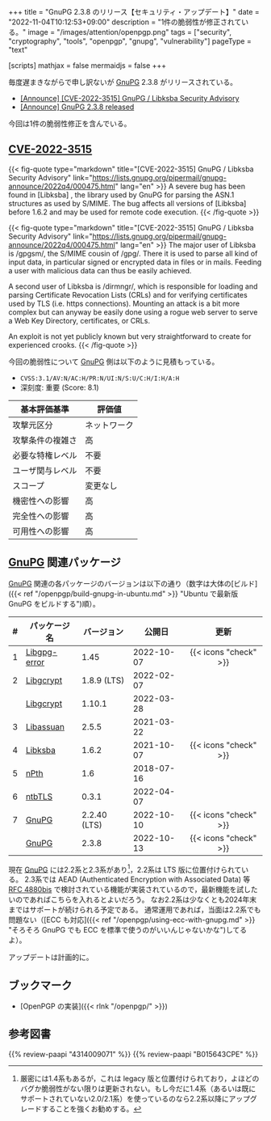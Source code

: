 +++
title = "GnuPG 2.3.8 のリリース【セキュリティ・アップデート】"
date =  "2022-11-04T10:12:53+09:00"
description = "1件の脆弱性が修正されている。"
image = "/images/attention/openpgp.png"
tags = ["security", "cryptography", "tools", "openpgp", "gnupg", "vulnerability"]
pageType = "text"

[scripts]
  mathjax = false
  mermaidjs = false
+++

毎度遅まきながらで申し訳ないが [GnuPG] 2.3.8 がリリースされている。

- [[Announce] [CVE-2022-3515] GnuPG / Libksba Security Advisory](https://lists.gnupg.org/pipermail/gnupg-announce/2022q4/000475.html)
- [[Announce] GnuPG 2.3.8 released](https://lists.gnupg.org/pipermail/gnupg-announce/2022q4/000476.html)

今回は1件の脆弱性修正を含んでいる。

## [CVE-2022-3515](https://nvd.nist.gov/vuln/detail/CVE-2022-3515)

{{< fig-quote type="markdown" title="[CVE-2022-3515] GnuPG / Libksba Security Advisory" link="https://lists.gnupg.org/pipermail/gnupg-announce/2022q4/000475.html" lang="en" >}}
A severe bug has been found in [Libksba] , the library used by GnuPG for parsing the ASN.1 structures as used by S/MIME.  The bug affects all versions of [Libksba] before 1.6.2 and may be used for remote code execution.
{{< /fig-quote >}}

{{< fig-quote type="markdown" title="[CVE-2022-3515] GnuPG / Libksba Security Advisory" link="https://lists.gnupg.org/pipermail/gnupg-announce/2022q4/000475.html" lang="en" >}}
The major user of Libksba is /gpgsm/, the S/MIME cousin of /gpg/. There it is used to parse all kind of input data, in particular signed or encrypted data in files or in mails.  Feeding a user with malicious data can thus be easily achieved.

A second user of Libksba is /dirmngr/, which is responsible for loading and parsing Certificate Revocation Lists (CRLs) and for verifying certificates used by TLS (i.e. https connections).  Mounting an attack is a bit more complex but can anyway be easily done using a rogue web server to serve a Web Key Directory, certificates, or CRLs.

An exploit is not yet publicly known but very straightforward to create for experienced crooks.
{{< /fig-quote >}}

今回の脆弱性について [GnuPG] 側は以下のように見積もっている。

- `CVSS:3.1/AV:N/AC:H/PR:N/UI:N/S:U/C:H/I:H/A:H`
- 深刻度: 重要 (Score: 8.1)

| 基本評価基準     | 評価値       |
| ---------------- | ------------ |
| 攻撃元区分       | ネットワーク |
| 攻撃条件の複雑さ | 高           |
| 必要な特権レベル | 不要         |
| ユーザ関与レベル | 不要         |
| スコープ         | 変更なし     |
| 機密性への影響   | 高           |
| 完全性への影響   | 高           |
| 可用性への影響   | 高           |

## [GnuPG] 関連パッケージ

[GnuPG] 関連の各パッケージのバージョンは以下の通り（数字は大体の[ビルド]({{< ref "/openpgp/build-gnupg-in-ubuntu.md" >}} "Ubuntu で最新版 GnuPG をビルドする")順）。

|    # | パッケージ名                                             | バージョン   | 公開日     |         更新          |
| ---: | -------------------------------------------------------- | ------------ | ---------- | :-------------------: |
|    1 | [Libgpg-error](https://gnupg.org/software/libgpg-error/) | 1.45         | 2022-10-07 | {{< icons "check" >}} |
|    2 | [Libgcrypt](https://gnupg.org/software/libgcrypt/)       | 1.8.9 (LTS)  | 2022-02-07 |                       |
|      | [Libgcrypt](https://gnupg.org/software/libgcrypt/)       | 1.10.1       | 2022-03-28 |                       |
|    3 | [Libassuan](https://gnupg.org/software/libassuan/)       | 2.5.5        | 2021-03-22 |                       |
|    4 | [Libksba](https://gnupg.org/software/libksba/)           | 1.6.2        | 2021-10-07 | {{< icons "check" >}} |
|    5 | [nPth](https://gnupg.org/software/npth/)                 | 1.6          | 2018-07-16 |                       |
|    6 | [ntbTLS](https://gnupg.org/software/ntbtls/)             | 0.3.1        | 2022-04-07 |                       |
|    7 | [GnuPG](https://gnupg.org/software/)                     | 2.2.40 (LTS) | 2022-10-10 | {{< icons "check" >}} |
|      | [GnuPG](https://gnupg.org/software/)                     | 2.3.8        | 2022-10-13 | {{< icons "check" >}} |

現在 [GnuPG] には2.2系と2.3系があり[^gpg14]，2.2系は LTS 版に位置付けられている。
2.3系では AEAD (Authenticated Encryption with Associated Data) 等 [RFC 4880bis] で検討されている機能が実装されているので，最新機能を試したいのであればこちらを入れるとよいだろう。
なお2.2系は少なくとも2024年末まではサポートが続けられる予定である。
通常運用であれば，当面は2.2系でも問題ない（[ECC も対応]({{< ref "/openpgp/using-ecc-with-gnupg.md" >}} "そろそろ GnuPG でも ECC を標準で使うのがいいんじゃないかな")してるよ）。

[^gpg14]: 厳密には1.4系もあるが，これは legacy 版と位置付けられており，よほどのバグか脆弱性がない限りは更新されない。もし今だに1.4系（あるいは既にサポートされていない2.0/2.1系）を使っているのなら2.2系以降にアップグレードすることを強くお勧めする。

アップデートは計画的に。

## ブックマーク

- [OpenPGP の実装]({{< rlnk "/openpgp/" >}})

[GnuPG]: https://gnupg.org/ "The GNU Privacy Guard"
[Gpg4win]: https://gpg4win.org/ "Gpg4win - Secure email and file encryption with GnuPG for Windows"
[OpenPGP]: http://openpgp.org/
[RFC 4880bis]: https://datatracker.ietf.org/doc/draft-ietf-openpgp-rfc4880bis/ "draft-ietf-openpgp-rfc4880bis - OpenPGP Message Format"

## 参考図書

{{% review-paapi "4314009071" %}} <!-- 暗号化 プライバシーを救った反乱者たち -->
{{% review-paapi "B015643CPE" %}} <!-- 暗号技術入門 第3版 -->
